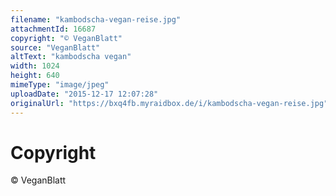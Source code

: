```yaml
---
filename: "kambodscha-vegan-reise.jpg"
attachmentId: 16687
copyright: "© VeganBlatt"
source: "VeganBlatt"
altText: "kambodscha vegan"
width: 1024
height: 640
mimeType: "image/jpeg"
uploadDate: "2015-12-17 12:07:28"
originalUrl: "https://bxq4fb.myraidbox.de/i/kambodscha-vegan-reise.jpg"
---
```


# Copyright

© VeganBlatt
